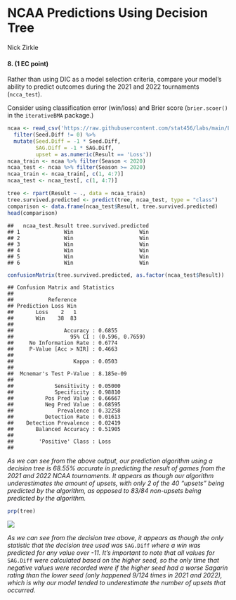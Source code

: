 NCAA Predictions Using Decision Tree
================
Nick Zirkle

#### 8. (1 EC point)

Rather than using DIC as a model selection criteria, compare your
model’s ability to predict outcomes during the 2021 and 2022 tournaments
(`ncca_test`).

Consider using classification error (win/loss) and Brier score
(`brier.scoer()` in the `iterativeBMA` package.)

``` r
ncaa <- read_csv('https://raw.githubusercontent.com/stat456/labs/main/Lab12_data.csv') %>%
  filter(Seed.Diff != 0) %>%
  mutate(Seed.Diff = -1 * Seed.Diff,
         SAG.Diff = -1 * SAG.Diff,
         upset = as.numeric(Result == 'Loss'))
ncaa_train <- ncaa %>% filter(Season < 2020)
ncaa_test <- ncaa %>% filter(Season >= 2020)
ncaa_train <- ncaa_train[, c(1, 4:7)]
ncaa_test <- ncaa_test[, c(1, 4:7)]
```

``` r
tree <- rpart(Result ~ ., data = ncaa_train)
tree.survived.predicted <- predict(tree, ncaa_test, type = "class")
comparison <- data.frame(ncaa_test$Result, tree.survived.predicted)
head(comparison)
```

    ##   ncaa_test.Result tree.survived.predicted
    ## 1              Win                     Win
    ## 2              Win                     Win
    ## 3              Win                     Win
    ## 4              Win                     Win
    ## 5              Win                     Win
    ## 6              Win                     Win

``` r
confusionMatrix(tree.survived.predicted, as.factor(ncaa_test$Result))
```

    ## Confusion Matrix and Statistics
    ## 
    ##           Reference
    ## Prediction Loss Win
    ##       Loss    2   1
    ##       Win    38  83
    ##                                          
    ##                Accuracy : 0.6855         
    ##                  95% CI : (0.596, 0.7659)
    ##     No Information Rate : 0.6774         
    ##     P-Value [Acc > NIR] : 0.4663         
    ##                                          
    ##                   Kappa : 0.0503         
    ##                                          
    ##  Mcnemar's Test P-Value : 8.185e-09      
    ##                                          
    ##             Sensitivity : 0.05000        
    ##             Specificity : 0.98810        
    ##          Pos Pred Value : 0.66667        
    ##          Neg Pred Value : 0.68595        
    ##              Prevalence : 0.32258        
    ##          Detection Rate : 0.01613        
    ##    Detection Prevalence : 0.02419        
    ##       Balanced Accuracy : 0.51905        
    ##                                          
    ##        'Positive' Class : Loss           
    ## 

*As we can see from the above output, our prediction algorithm using a
decision tree is 68.55% accurate in predicting the result of games from
the 2021 and 2022 NCAA tournaments. It appears as though our algorithm
underestimates the amount of upsets, with only 2 of the 40 “upsets”
being predicted by the algorithm, as opposed to 83/84 non-upsets being
predicted by the algorithm.*

``` r
prp(tree)
```

![](NCAA-Predictions-Using-Decision-Tree_files/figure-gfm/unnamed-chunk-4-1.png)<!-- -->

*As we can see from the decision tree above, it appears as though the
only statistic that the decision tree used was* `SAG.Diff` *where a win
was predicted for any value over -11. It’s important to note that all
values for* `SAG.Diff` *were calculated based on the higher seed, so the
only time that negative values were recorded were if the higher seed had
a worse Sagarin rating than the lower seed (only happened 9/124 times in
2021 and 2022), which is why our model tended to underestimate the
number of upsets that occurred.*
